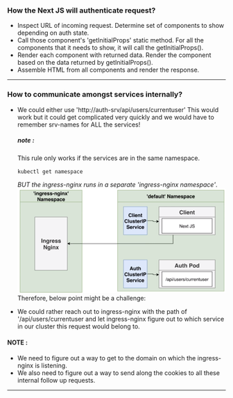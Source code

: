 ### How the Next JS will authenticate request?
* Inspect URL of incoming request. 
  Determine set of components to show depending on auth state.
* Call those component's 'getInitialProps' static method.
  For all the components that it needs to show, it will call the getInitialProps().
* Render each component with returned data.
  Render the component based on the data returned by getInitialProps().
* Assemble HTML from all components and render the response.
     
--- 

### How to communicate amongst services internally?
* We could either use 'http://auth-srv/api/users/currentuser'
  This would work but it could get complicated very quickly and 
  we would have to remember srv-names for ALL the services!
  ##### note : 
  This rule only works if the services are in the same namespace.
  ```
  kubectl get namespace
  ```
  *BUT the ingress-nginx runs in a separate 'ingress-nginx namespace'*. 
  ![image info](../notes_images/namespace1.png)
  Therefore, below point might be a challenge: 

* We could rather reach out to ingress-nginx with the path
  of '/api/users/currentuser and let ingress-nginx figure out 
  to which service in our cluster this request would belong to.

#### NOTE : 
  * We need to figure out a way to get to the domain on which 
    the ingress-nginx is listening. 
  * We also need to figure out a way to send along the cookies 
    to all these internal follow up requests.

---
